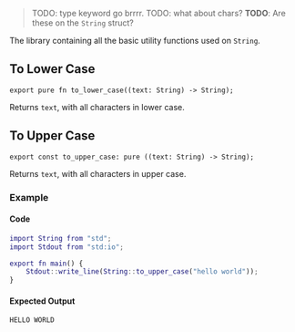 > TODO: type keyword go brrrr.
> TODO: what about chars?
> **TODO**: Are these on the `String` struct?

The library containing all the basic utility functions used on `String`.

## To Lower Case

```
export pure fn to_lower_case((text: String) -> String);
```

Returns `text`, with all characters in lower case.

## To Upper Case

```
export const to_upper_case: pure ((text: String) -> String);
```

Returns `text`, with all characters in upper case.

### Example

#### Code
```m
import String from "std";
import Stdout from "std:io";

export fn main() {
    Stdout::write_line(String::to_upper_case("hello world"));
}
```
#### Expected Output

```console
HELLO WORLD
```